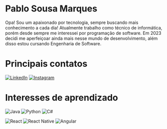 # Pablo Sousa Marques

Opa! Sou um apaixonado por tecnologia, sempre buscando mais conhecimento a cada dia! Atualmente trabalho como técnico de informática, porém desde sempre
me interessei por programação de software. Em 2023 decidi me aperfeiçoar ainda mais nesse mundo de desenvolvimento, além disso estou cursando Engenharia de Software.

# Principais contatos

[![LinkedIn](https://img.shields.io/badge/LinkedIn-000?style=for-the-badge&logo=linkedin&logoColor=0E76A8)](https://www.linkedin.com/in/pablo-sousa-marques-1756a2111/)
[![Instagram](https://img.shields.io/badge/Instagram-000?style=for-the-badge&logo=instagram)](https://www.instagram.com/psousamarques_/)

# Interesses de aprendizado

![Java](https://img.shields.io/badge/Java-000?style=for-the-badge&logo=java)
![Python](https://img.shields.io/badge/Python-000?style=for-the-badge&logo=python)
![C#](https://img.shields.io/badge/C%23-000?style=for-the-badge&logo=c-sharp&logoColor=823085)

![React](https://img.shields.io/badge/React-000?style=for-the-badge&logo=react)
![React Native](https://img.shields.io/badge/React-Native-000?style=for-the-badge&logo=React-Native)
![Angular](https://img.shields.io/badge/Angular-000?style=for-the-badge&logo=angular&logoColor=C3002F)




